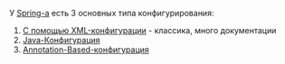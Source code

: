 У [Spring-a](Spring) есть 3 основных типа конфигурирования:

1. [С помощью XML-конфигурации](spring_XML%20Конфигурация.md) - классика, много документации
2. [Java-Конфигурация](spring_Java-Based%20Конфигурация.md)
3. [Annotation-Based-конфигурация](spring_Annotation%20Based%20Конфигурация.md)


